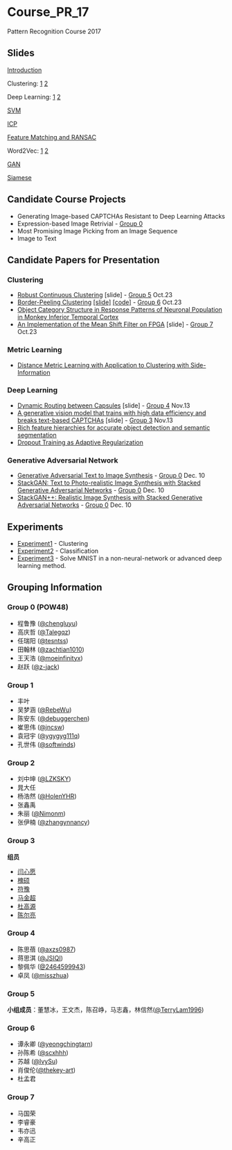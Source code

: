 # Course_PR_17

Pattern Recognition Course 2017

## Slides

[Introduction](slides/Introduction.pdf)

Clustering: [1](http://www.mit.edu/~9.54/fall14/slides/Class13.pdf) [2](http://people.csail.mit.edu/dsontag/courses/ml13/slides/lecture16.pdf)

Deep Learning: [1](http://yangyan.li/downloads/Deep%20Learning_1.pptx) [2](http://yangyan.li/downloads/Deep%20Learning_2.pptx)

[SVM](http://people.csail.mit.edu/dsontag/courses/ml14/slides/lecture2.pdf)

[ICP](http://www.cs.tau.ac.il/~dcor/Graphics/adv-slides/ICP.ppt)

[Feature Matching and RANSAC](https://people.cs.umass.edu/~elm/Teaching/ppt/370/370_10_RANSAC.pptx.pdf)

Word2Vec: [1](https://cs224d.stanford.edu/lectures/CS224d-Lecture2.pdf) [2](https://cs224d.stanford.edu/lectures/CS224d-Lecture3.pdf)

[GAN](http://dl.ee.cuhk.edu.hk/slides/gan.pdf)

[Siamese](http://vision.ia.ac.cn/zh/senimar/reports/Siamese-Network-Architecture-and-Applications-in-Computer-Vision.pdf)

## Candidate Course Projects

* Generating Image-based CAPTCHAs Resistant to Deep Learning Attacks
* Expression-based Image Retrivial - [Group 0](#group-0-pow48)
* Most Promising Image Picking from an Image Sequence
* Image to Text

## Candidate Papers for Presentation

### Clustering

* [Robust Continuous Clustering](http://vladlen.info/publications/robust-continuous-clustering/) [slide] - [Group 5](https://github.com/yangyanli/Course_PR_17#group-5) Oct.23 
* [Border-Peeling Clustering](https://arxiv.org/abs/1612.04869) [[slide]](slides/Border_Peeling_Clustering.odp) [[code]](https://github.com/yeongchingtarn/BorderPeelingClustering) - [Group 6](https://github.com/yangyanli/Course_PR_17#group-6) Oct.23
* [Object Category Structure in Response Patterns of Neuronal Population in Monkey Inferior Temporal Cortex](http://www.cns.nyu.edu/kianilab/papers/Kiani_Esteky_Mirpour_Tanaka_2007.pdf)
* [An Implementation of the Mean Shift Filter on FPGA](https://www.computer.org/csdl/proceedings/fpl/2011/4529/00/4529a219.pdf) [slide] - [Group 7](https://www.computer.org/csdl/proceedings/fpl/2011/4529/00/4529a219.pdf) Oct.23

### Metric Learning
* [Distance Metric Learning with Application to Clustering with Side-Information](https://papers.nips.cc/paper/2164-distance-metric-learning-with-application-to-clustering-with-side-information.pdf)

### Deep Learning
* [Dynamic Routing between Capsules](https://arxiv.org/abs/1710.09829) [slide] - [Group 4](https://github.com/yangyanli/Course_PR_17#group-4) Nov.13
* [A generative vision model that trains with high data efficiency and breaks text-based CAPTCHAs](http://science.sciencemag.org/content/early/2017/10/26/science.aag2612) [slide] - [Group 3](https://github.com/yangyanli/Course_PR_17#group-5) Nov.13
* [Rich feature hierarchies for accurate object detection and semantic segmentation](https://arxiv.org/abs/1311.2524)
* [Dropout Training as Adaptive Regularization](https://arxiv.org/abs/1307.1493)

### Generative Adversarial Network

* [Generative Adversarial Text to Image Synthesis](https://arxiv.org/abs/1605.05396) - [Group 0](#group-0-pow48) Dec. 10
* [StackGAN: Text to Photo-realistic Image Synthesis with Stacked Generative Adversarial Networks](https://arxiv.org/abs/1612.03242) - [Group 0](#group-0-pow48) Dec. 10
* [StackGAN++: Realistic Image Synthesis with Stacked Generative Adversarial Networks](https://arxiv.org/abs/1710.10916) - [Group 0](#group-0-pow48) Dec. 10

## Experiments

* [Experiment1](https://github.com/yangyanli/Course_PR_17/tree/master/experiment1) - Clustering
* [Experiment2](https://github.com/yangyanli/Course_PR_17/tree/master/experiment2) - Classification
* [Experiment3](https://github.com/yangyanli/Course_PR_17/tree/master/experiment3) - Solve MNIST in a non-neural-network or advanced deep learning method.


## Grouping Information

### Group 0 (POW48)

* 程鲁豫 ([@chengluyu](https://github.com/chengluyu))
* 高庆哲 ([@Talegqz](https://github.com/Talegqz))
* 任瑞阳 ([@tesntss](https://github.com/tesntss))
* 田翰林 ([@zachtian1010](https://github.com/zachtian1010))
* 王天浩 ([@moeinfinityx](https://github.com/moeinfinityx))
* 赵跃 ([@z-jack](https://github.com/z-jack))


### Group 1

* 丰叶   
* 吴梦涵  ([@RebeWu](https://github.com/RebeWu))
* 陈安东  ([@debuggerchen](https://github.com/debuggerchen))
* 崔思伟  ([@jncsw](https://github.com/jncsw))
* 袁冠宇  ([@ygygyg111q](https://github.com/ygygyg111q))
* 孔世伟  ([@softwinds](https://github.com/softwinds))

### Group 2

* 刘中坤 ([@LZKSKY](https://github.com/LZKSKY))
* 晁大任 
* 杨浩然 ([@HolenYHR](https://github.com/HolenYHR))
* 张鑫禹
* 朱丽 ([@Nimonm](https://github.com/Nimonm))
* 张伊楠 ([@zhangynnancy](https://github.com/zhangynnancy))

### Group 3

**组员** 
- [闫心愿](https://github.com/DesirY)
- [槐硕](https://github.com/night-star)
- [符豫](https://github.com/YangShaw)
- [马金超](https://github.com/HeatedMajin)
- [杜高源](https://github.com/Hiramdu)
- [陈尔亮](https://github.com/)

### Group 4
* 陈思蓓 ([@axzs0987](https://github.com/axzs0987))
* 蒋思淇 ([@JSIQI](https://github.com/JSIQI))
* 黎佩华 ([@2464599943](https://github.com/2464599943))
* 卓凤 ([@misszhua](https://github.com/misszhua))

### Group 5

**小组成员**：董慧冰，王文杰，陈召峥，马志鑫，林信然([@TerryLam1996](https://github.com/TerryLam1996))

### Group 6

* 谭永卿 ([@yeongchingtarn](https://github.com/yeongchingtarn))
* 孙陈希 ([@scxhhh](https://github.com/scxhhh))
* 苏越 ([@IvySu](https://github.com/IvySU))
* 肖俊伦([@thekey-art](https://github.com/thekey-art))
* 杜孟君

### Group 7

* 马国荣
* 李睿豪
* 韦亦迅
* 辛高正
